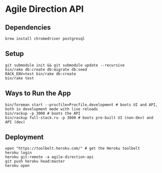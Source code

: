 # Agile Direction API

## Dependencies

```
brew install chromedriver postgresql
```

## Setup

```
git submodule init && git submodule update --recursive
bin/rake db:create db:migrate db:seed
RACK_ENV=test bin/rake db:create
bin/rake test
```

## Ways to Run the App

```
bin/foreman start --procfile=Procfile.development # boots UI and API, both in development mode with live reloads
bin/rackup -p 3000 # boots the API
bin/rackup full-stack.ru -p 3000 # boots pre-built UI (non-dev) and API (dev)
```

## Deployment

```
open "https://toolbelt.heroku.com/" # get the Heroku toolbelt
heroku login
heroku git:remote -a agile-direction-api
git push heroku head:master
heroku open
```
